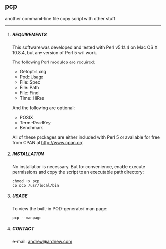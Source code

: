 ## pcp
another command-line file copy script with other stuff

---

1. ##### REQUIREMENTS

   This software was developed and tested with Perl v5.12.4 on Mac OS X 10.8.4, but any version of Perl 5 will work.

   The following Perl modules are required:

     - Getopt::Long
     - Pod::Usage
     - File::Spec
     - File::Path
     - File::Find
     - Time::HiRes

   And the following are optional:

     - POSIX
     - Term::ReadKey
     - Benchmark

   All of these packages are either included with Perl 5 or available for free from CPAN at <http://www.cpan.org>.

2. ##### INSTALLATION

   No installation is necessary. But for convenience, enable execute permissions and copy the script to an executable path directory:

   ```
   chmod +x pcp
   cp pcp /usr/local/bin
   ```

3. ##### USAGE

   To view the built-in POD-generated man page:

   ```
   pcp --manpage
   ```

4. ##### CONTACT

   e-mail: <andrew@ardnew.com>
